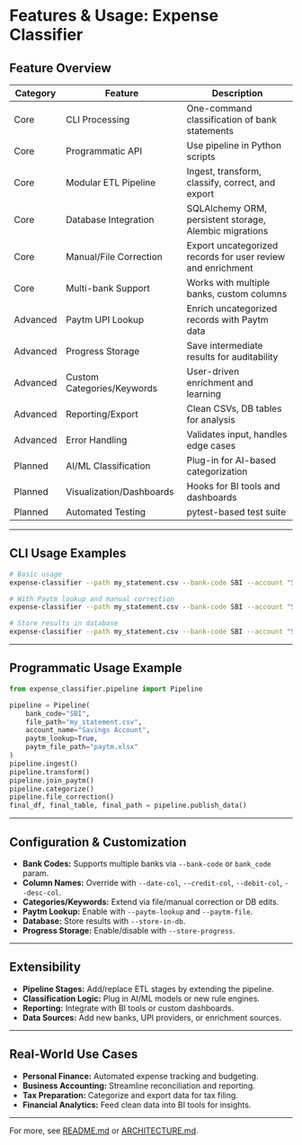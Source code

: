 # Features & Usage: Expense Classifier

## Feature Overview

| Category   | Feature                                      | Description                                                      |
|------------|----------------------------------------------|------------------------------------------------------------------|
| Core       | CLI Processing                               | One-command classification of bank statements                    |
| Core       | Programmatic API                             | Use pipeline in Python scripts                                   |
| Core       | Modular ETL Pipeline                         | Ingest, transform, classify, correct, and export                 |
| Core       | Database Integration                         | SQLAlchemy ORM, persistent storage, Alembic migrations           |
| Core       | Manual/File Correction                       | Export uncategorized records for user review and enrichment       |
| Core       | Multi-bank Support                           | Works with multiple banks, custom columns                        |
| Advanced   | Paytm UPI Lookup                             | Enrich uncategorized records with Paytm data                     |
| Advanced   | Progress Storage                             | Save intermediate results for auditability                       |
| Advanced   | Custom Categories/Keywords                   | User-driven enrichment and learning                              |
| Advanced   | Reporting/Export                             | Clean CSVs, DB tables for analysis                               |
| Advanced   | Error Handling                               | Validates input, handles edge cases                              |
| Planned    | AI/ML Classification                         | Plug-in for AI-based categorization                              |
| Planned    | Visualization/Dashboards                     | Hooks for BI tools and dashboards                                |
| Planned    | Automated Testing                            | pytest-based test suite                                          |

---

## CLI Usage Examples

```bash
# Basic usage
expense-classifier --path my_statement.csv --bank-code SBI --account "Savings Account"

# With Paytm lookup and manual correction
expense-classifier --path my_statement.csv --bank-code SBI --account "Savings Account" --paytm-lookup --paytm-file paytm.xlsx

# Store results in database
expense-classifier --path my_statement.csv --bank-code SBI --account "Savings Account" --store-in-db
```

---

## Programmatic Usage Example

```python
from expense_classifier.pipeline import Pipeline

pipeline = Pipeline(
    bank_code="SBI",
    file_path="my_statement.csv",
    account_name="Savings Account",
    paytm_lookup=True,
    paytm_file_path="paytm.xlsx"
)
pipeline.ingest()
pipeline.transform()
pipeline.join_paytm()
pipeline.categorize()
pipeline.file_correction()
final_df, final_table, final_path = pipeline.publish_data()
```

---

## Configuration & Customization

- **Bank Codes:** Supports multiple banks via `--bank-code` or `bank_code` param.
- **Column Names:** Override with `--date-col`, `--credit-col`, `--debit-col`, `--desc-col`.
- **Categories/Keywords:** Extend via file/manual correction or DB edits.
- **Paytm Lookup:** Enable with `--paytm-lookup` and `--paytm-file`.
- **Database:** Store results with `--store-in-db`.
- **Progress Storage:** Enable/disable with `--store-progress`.

---

## Extensibility

- **Pipeline Stages:** Add/replace ETL stages by extending the pipeline.
- **Classification Logic:** Plug in AI/ML models or new rule engines.
- **Reporting:** Integrate with BI tools or custom dashboards.
- **Data Sources:** Add new banks, UPI providers, or enrichment sources.

---

## Real-World Use Cases

- **Personal Finance:** Automated expense tracking and budgeting.
- **Business Accounting:** Streamline reconciliation and reporting.
- **Tax Preparation:** Categorize and export data for tax filing.
- **Financial Analytics:** Feed clean data into BI tools for insights.

---

For more, see [README.md](README.md) or [ARCHITECTURE.md](ARCHITECTURE.md). 